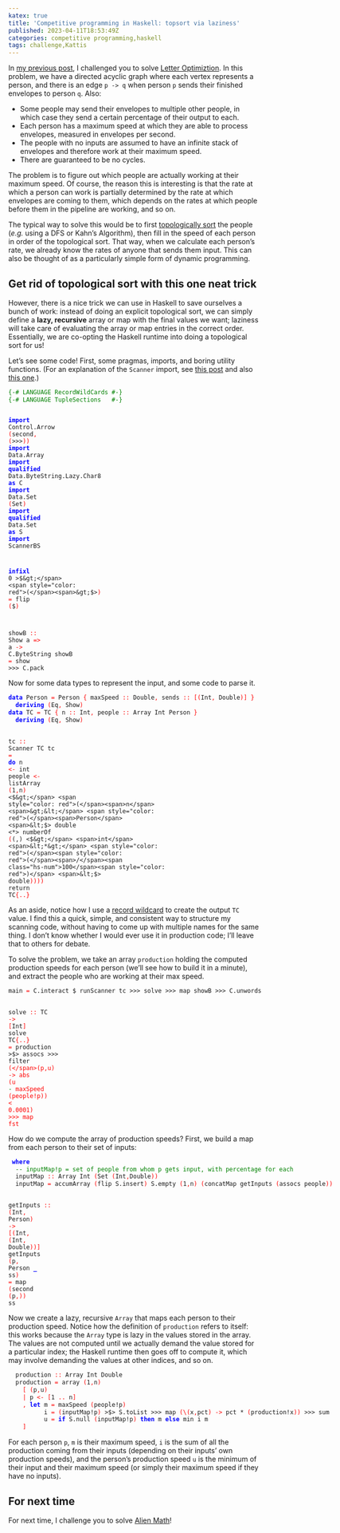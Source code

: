 ```yaml
---
katex: true
title: 'Competitive programming in Haskell: topsort via laziness'
published: 2023-04-11T18:53:49Z
categories: competitive programming,haskell
tags: challenge,Kattis
---
```


<p>In <a href="https://byorgey.github.io/blog/posts/2023/03/11/competitive-programming-in-haskell-challenge-letter-optimization.html">my previous post</a>, I challenged you to solve <a href="https://open.kattis.com/problems/brevoptimering">Letter Optimiztion</a>. In this problem, we have a directed acyclic graph where each vertex represents a person, and there is an edge <code>p -&gt; q</code> when person <code>p</code> sends their finished envelopes to person <code>q</code>. Also:</p>
<ul>
<li>Some people may send their envelopes to multiple other people, in which case they send a certain percentage of their output to each.</li>
<li>Each person has a maximum speed at which they are able to process envelopes, measured in envelopes per second.</li>
<li>The people with no inputs are assumed to have an infinite stack of envelopes and therefore work at their maximum speed.</li>
<li>There are guaranteed to be no cycles.</li>
</ul>
<p>The problem is to figure out which people are actually working at their maximum speed. Of course, the reason this is interesting is that the rate at which a person can work is partially determined by the rate at which envelopes are coming to them, which depends on the rates at which people before them in the pipeline are working, and so on.</p>
<p>The typical way to solve this would be to first <a href="https://en.wikipedia.org/wiki/Topological_sorting">topologically sort</a> the people (<em>e.g.</em> using a DFS or Kahn’s Algorithm), then fill in the speed of each person in order of the topological sort. That way, when we calculate each person’s rate, we already know the rates of anyone that sends them input. This can also be thought of as a particularly simple form of dynamic programming.</p>
<h2 id="get-rid-of-topological-sort-with-this-one-neat-trick">Get rid of topological sort with this one neat trick</h2>
<p>However, there is a nice trick we can use in Haskell to save ourselves a bunch of work: instead of doing an explicit topological sort, we can simply define a <strong>lazy, recursive</strong> array or map with the final values we want; laziness will take care of evaluating the array or map entries in the correct order. Essentially, we are co-opting the Haskell runtime into doing a topological sort for us!</p>
<p>Let’s see some code! First, some pragmas, imports, and boring utility functions. (For an explanation of the <code>Scanner</code> import, see <a href="https://byorgey.github.io/blog/posts/2019/05/22/competitive-programming-in-haskell-scanner.html">this post</a> and also <a href="https://byorgey.github.io/blog/posts/2019/10/12/competitive-programming-in-haskell-reading-large-inputs-with-bytestring.html">this one</a>.)</p>
<pre class="sourceCode haskell"><code class="sourceCode haskell"><span style="color: green">{-# LANGUAGE RecordWildCards #-}</span>
<span style="color: green">{-# LANGUAGE TupleSections   #-}</span>

<span style="color: blue;font-weight: bold">import</span>           <span>Control.Arrow</span>              <span style="color: red">(</span><span>second</span><span style="color: red">,</span> <span style="color: red">(</span><span>&gt;&gt;&gt;</span><span style="color: red">)</span><span style="color: red">)</span>
<span style="color: blue;font-weight: bold">import</span>           <span>Data.Array</span>
<span style="color: blue;font-weight: bold">import</span> <span style="color: blue;font-weight: bold">qualified</span> <span>Data.ByteString.Lazy.Char8</span> <span style="color: blue;font-weight: bold">as</span> <span>C</span>
<span style="color: blue;font-weight: bold">import</span>           <span>Data.Set</span>                   <span style="color: red">(</span><span>Set</span><span style="color: red">)</span>
<span style="color: blue;font-weight: bold">import</span> <span style="color: blue;font-weight: bold">qualified</span> <span>Data.Set</span>                   <span style="color: blue;font-weight: bold">as</span> <span>S</span>
<span style="color: blue;font-weight: bold">import</span>           <span>ScannerBS</span>

<span style="color: blue;font-weight: bold">infixl</span> <span class="hs-num">0</span> <span>&gt;$&gt;</span>
<span style="color: red">(</span><span>&gt;$&gt;</span><span style="color: red">)</span> <span style="color: red">=</span> <span>flip</span> <span style="color: red">(</span><span>$</span><span style="color: red">)</span>

<span>showB</span> <span style="color: red">::</span> <span>Show</span> <span>a</span> <span style="color: red">=&gt;</span> <span>a</span> <span style="color: red">-&gt;</span> <span>C.ByteString</span>
<span>showB</span> <span style="color: red">=</span> <span>show</span> <span>&gt;&gt;&gt;</span> <span>C.pack</span></code></pre>
<p>Now for some data types to represent the input, and some code to parse it.</p>
<pre class="sourceCode haskell"><code class="sourceCode haskell"><span style="color: blue;font-weight: bold">data</span> <span>Person</span> <span style="color: red">=</span> <span>Person</span> <span style="color: red">{</span> <span>maxSpeed</span> <span style="color: red">::</span> <span>Double</span><span style="color: red">,</span> <span>sends</span> <span style="color: red">::</span> <span style="color: red">[</span><span style="color: red">(</span><span>Int</span><span style="color: red">,</span> <span>Double</span><span style="color: red">)</span><span style="color: red">]</span> <span style="color: red">}</span>
  <span style="color: blue;font-weight: bold">deriving</span> <span style="color: red">(</span><span>Eq</span><span style="color: red">,</span> <span>Show</span><span style="color: red">)</span>
<span style="color: blue;font-weight: bold">data</span> <span>TC</span> <span style="color: red">=</span> <span>TC</span> <span style="color: red">{</span> <span>n</span> <span style="color: red">::</span> <span>Int</span><span style="color: red">,</span> <span>people</span> <span style="color: red">::</span> <span>Array</span> <span>Int</span> <span>Person</span> <span style="color: red">}</span>
  <span style="color: blue;font-weight: bold">deriving</span> <span style="color: red">(</span><span>Eq</span><span style="color: red">,</span> <span>Show</span><span style="color: red">)</span>

<span>tc</span> <span style="color: red">::</span> <span>Scanner</span> <span>TC</span>
<span>tc</span> <span style="color: red">=</span> <span style="color: blue;font-weight: bold">do</span>
  <span>n</span> <span style="color: red">&lt;-</span> <span>int</span>
  <span>people</span> <span style="color: red">&lt;-</span> <span>listArray</span> <span style="color: red">(</span><span class="hs-num">1</span><span style="color: red">,</span><span>n</span><span style="color: red">)</span> <span>&lt;$&gt;</span> <span style="color: red">(</span><span>n</span> <span>&gt;&lt;</span> <span style="color: red">(</span><span>Person</span> <span>&lt;$&gt;</span> <span>double</span> <span>&lt;*&gt;</span> <span>numberOf</span> <span style="color: red">(</span><span>(,)</span> <span>&lt;$&gt;</span> <span>int</span> <span>&lt;*&gt;</span> <span style="color: red">(</span><span style="color: red">(</span><span>/</span><span class="hs-num">100</span><span style="color: red">)</span> <span>&lt;$&gt;</span> <span>double</span><span style="color: red">)</span><span style="color: red">)</span><span style="color: red">)</span><span style="color: red">)</span>
  <span>return</span> <span>TC</span><span style="color: red">{</span><span style="color: red">..</span><span style="color: red">}</span></code></pre>
<p>As an aside, notice how I use a <a href="https://ghc.gitlab.haskell.org/ghc/doc/users_guide/exts/record_wildcards.html">record wildcard</a> to create the output <code>TC</code> value. I find this a quick, simple, and consistent way to structure my scanning code, without having to come up with multiple names for the same thing. I don’t know whether I would ever use it in production code; I’ll leave that to others for debate.</p>
<p>To solve the problem, we take an array <code>production</code> holding the computed production speeds for each person (we’ll see how to build it in a minute), and extract the people who are working at their max speed.</p>
<pre class="sourceCode haskell"><code class="sourceCode haskell"><span>main</span> <span style="color: red">=</span> <span>C.interact</span> <span>$</span> <span>runScanner</span> <span>tc</span> <span>&gt;&gt;&gt;</span> <span>solve</span> <span>&gt;&gt;&gt;</span> <span>map</span> <span>showB</span> <span>&gt;&gt;&gt;</span> <span>C.unwords</span>

<span>solve</span> <span style="color: red">::</span> <span>TC</span> <span style="color: red">-&gt;</span> <span style="color: red">[</span><span>Int</span><span style="color: red">]</span>
<span>solve</span> <span>TC</span><span style="color: red">{</span><span style="color: red">..</span><span style="color: red">}</span> <span style="color: red">=</span>
  <span>production</span> <span>&gt;$&gt;</span> <span>assocs</span> <span>&gt;&gt;&gt;</span>
  <span>filter</span> <span style="color: red">(</span><span style="color: red">\</span><span style="color: red">(</span><span>p</span><span style="color: red">,</span><span>u</span><span style="color: red">)</span> <span style="color: red">-&gt;</span> <span>abs</span> <span style="color: red">(</span><span>u</span> <span style="color: green">-</span> <span>maxSpeed</span> <span style="color: red">(</span><span>people</span><span>!</span><span>p</span><span style="color: red">)</span><span style="color: red">)</span> <span>&lt;</span> <span class="hs-num">0.0001</span><span style="color: red">)</span> <span>&gt;&gt;&gt;</span>
  <span>map</span> <span>fst</span></code></pre>
<p>How do we compute the array of production speeds? First, we build a map from each person to their set of inputs:</p>
<pre class="sourceCode haskell"><code class="sourceCode haskell"> <span style="color: blue;font-weight: bold">where</span>
  <span style="color: green">-- inputMap!p = set of people from whom p gets input, with percentage for each</span>
  <span>inputMap</span> <span style="color: red">::</span> <span>Array</span> <span>Int</span> <span style="color: red">(</span><span>Set</span> <span style="color: red">(</span><span>Int</span><span style="color: red">,</span><span>Double</span><span style="color: red">)</span><span style="color: red">)</span>
  <span>inputMap</span> <span style="color: red">=</span> <span>accumArray</span> <span style="color: red">(</span><span>flip</span> <span>S.insert</span><span style="color: red">)</span> <span>S.empty</span> <span style="color: red">(</span><span class="hs-num">1</span><span style="color: red">,</span><span>n</span><span style="color: red">)</span> <span style="color: red">(</span><span>concatMap</span> <span>getInputs</span> <span style="color: red">(</span><span>assocs</span> <span>people</span><span style="color: red">)</span><span style="color: red">)</span>

  <span>getInputs</span> <span style="color: red">::</span> <span style="color: red">(</span><span>Int</span><span style="color: red">,</span> <span>Person</span><span style="color: red">)</span> <span style="color: red">-&gt;</span> <span style="color: red">[</span><span style="color: red">(</span><span>Int</span><span style="color: red">,</span> <span style="color: red">(</span><span>Int</span><span style="color: red">,</span> <span>Double</span><span style="color: red">)</span><span style="color: red">)</span><span style="color: red">]</span>
  <span>getInputs</span> <span style="color: red">(</span><span>p</span><span style="color: red">,</span> <span>Person</span> <span style="color: blue;font-weight: bold">_</span> <span>ss</span><span style="color: red">)</span> <span style="color: red">=</span> <span>map</span> <span style="color: red">(</span><span>second</span> <span style="color: red">(</span><span>p</span><span style="color: red">,</span><span style="color: red">)</span><span style="color: red">)</span> <span>ss</span></code></pre>
<p>Now we create a lazy, recursive <code>Array</code> that maps each person to their production speed. Notice how the definition of <code>production</code> refers to itself: this works because the <code>Array</code> type is lazy in the values stored in the array. The values are not computed until we actually demand the value stored for a particular index; the Haskell runtime then goes off to compute it, which may involve demanding the values at other indices, and so on.</p>
<pre class="sourceCode haskell"><code class="sourceCode haskell">  <span>production</span> <span style="color: red">::</span> <span>Array</span> <span>Int</span> <span>Double</span>
  <span>production</span> <span style="color: red">=</span> <span>array</span> <span style="color: red">(</span><span class="hs-num">1</span><span style="color: red">,</span><span>n</span><span style="color: red">)</span>
    <span style="color: red">[</span> <span style="color: red">(</span><span>p</span><span style="color: red">,</span><span>u</span><span style="color: red">)</span>
    <span style="color: red">|</span> <span>p</span> <span style="color: red">&lt;-</span> <span style="color: red">[</span><span class="hs-num">1</span> <span style="color: red">..</span> <span>n</span><span style="color: red">]</span>
    <span style="color: red">,</span> <span style="color: blue;font-weight: bold">let</span> <span>m</span> <span style="color: red">=</span> <span>maxSpeed</span> <span style="color: red">(</span><span>people</span><span>!</span><span>p</span><span style="color: red">)</span>
          <span>i</span> <span style="color: red">=</span> <span style="color: red">(</span><span>inputMap</span><span>!</span><span>p</span><span style="color: red">)</span> <span>&gt;$&gt;</span> <span>S.toList</span> <span>&gt;&gt;&gt;</span> <span>map</span> <span style="color: red">(</span><span style="color: red">\</span><span style="color: red">(</span><span>x</span><span style="color: red">,</span><span>pct</span><span style="color: red">)</span> <span style="color: red">-&gt;</span> <span>pct</span> <span>*</span> <span style="color: red">(</span><span>production</span><span>!</span><span>x</span><span style="color: red">)</span><span style="color: red">)</span> <span>&gt;&gt;&gt;</span> <span>sum</span>
          <span>u</span> <span style="color: red">=</span> <span style="color: blue;font-weight: bold">if</span> <span>S.null</span> <span style="color: red">(</span><span>inputMap</span><span>!</span><span>p</span><span style="color: red">)</span> <span style="color: blue;font-weight: bold">then</span> <span>m</span> <span style="color: blue;font-weight: bold">else</span> <span>min</span> <span>i</span> <span>m</span>
    <span style="color: red">]</span></code></pre>
<p>For each person <code>p</code>, <code>m</code> is their maximum speed, <code>i</code> is the sum of all the production coming from their inputs (depending on their inputs’ own production speeds), and the person’s production speed <code>u</code> is the minimum of their input and their maximum speed (or simply their maximum speed if they have no inputs).</p>
<h2 id="for-next-time">For next time</h2>
<p>For next time, I challenge you to solve <a href="https://open.kattis.com/problems/alienmath">Alien Math</a>!</p>

